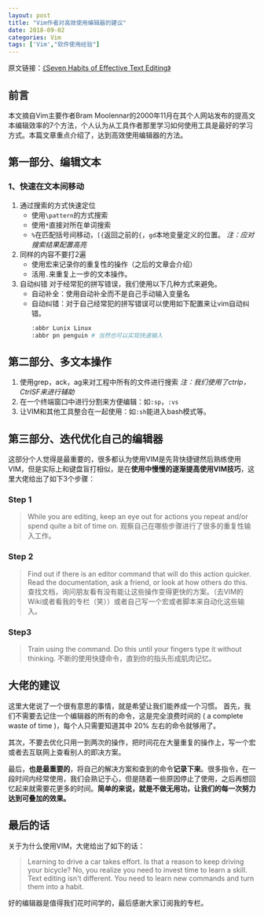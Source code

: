 ```yaml
---
layout: post
title: "Vim作者对高效使用编辑器的建议"
date: 2018-09-02
categories: Vim
tags: ['Vim',"软件使用经验"]
---
```

原文链接：[《Seven Habits of Effective Text Editing》](https://www.moolenaar.net/habits.html)

## 前言
本文摘自Vim主要作者Bram Moolennar的2000年11月在其个人网站发布的提高文本编辑效率的7个方法，个人认为从工具作者那里学习如何使用工具是最好的学习方式。本篇文章重点介绍了，达到高效使用编辑器的方法。

## 第一部分、编辑文本
### 1、快速在文本间移动
1. 通过搜索的方式快速定位
	- 使用`\pattern`的方式搜索
	- 使用`*`直接对所在单词搜索
	- `%`在匹配括号间移动，`[{`返回之前的`{`，`gd`本地变量定义的位置。
	*注：应对搜索结果配置高亮*
2. 同样的内容不要打2遍
	- 使用宏来记录你的重复性的操作（之后的文章会介绍）
	- 活用`.`来重复上一步的文本操作。
3. 自动纠错
	对于经常犯的拼写错误，我们使用以下几种方式来避免。
	- 自动补全：使用自动补全而不是自己手动输入变量名
	- 自动纠错：对于自己经常犯的拼写错误可以使用如下配置来让vim自动纠错。
		```bash
		:abbr Lunix Linux
		:abbr pn penguin # 当然也可以实现快速输入
		```

## 第二部分、多文本操作
1. 使用grep，ack，ag来对工程中所有的文件进行搜索
	*注：我们使用了ctrlp，CtrlSF来进行辅助*
2. 在一个终端窗口中进行分割来方便编辑：如`:sp`，`:vs`
3. 让VIM和其他工具整合在一起使用：如`:sh`能进入bash模式等。

## 第三部分、迭代优化自己的编辑器
这部分个人觉得是最重要的，很多都认为使用VIM是先背快捷键然后熟练使用VIM，但是实际上和键盘盲打相似，是在**使用中慢慢的逐渐提高使用VIM技巧**，这里大佬给出了如下3个步骤：

### Step 1
> While you are editing, keep an eye out for actions you repeat and/or spend quite a bit of time on.
观察自己在哪些步骤进行了很多的重复性输入工作。

### Step 2
> Find out if there is an editor command that will do this action quicker. Read the documentation, ask a friend, or look at how others do this.
查找文档，询问朋友看有没有能让这些操作变得更快的方案。（去VIM的Wiki或者看我的专栏（笑））或者自己写一个宏或者脚本来自动化这些输入。

### Step3
> Train using the command. Do this until your fingers type it without thinking.
不断的使用快捷命令，直到你的指头形成肌肉记忆。

## 大佬的建议
这里大佬说了一个很有意思的事情，就是希望让我们能养成一个习惯。
首先，我们不需要去记住一个编辑器的所有的命令，这是完全浪费时间的 ( a complete waste of time )，每个人只需要知道其中 20% 左右的命令就够用了。

其次，不要去优化只用一到两次的操作，把时间花在大量重复的操作上，写一个宏或者去互联网上查看别人的即决方案。

最后，**也是最重要的**，将自己的解决方案和查到的命令**记录下来**。很多指令，在一段时间内经常使用，我们会熟记于心，但是随着一些原因停止了使用，之后再想回忆起来就需要花更多的时间。**简单的来说，就是不做无用功，让我们的每一次努力达到可叠加的效果。**

## 最后的话
关于为什么使用VIM，大佬给出了如下的话：

> Learning to drive a car takes effort. Is that a reason to keep driving your bicycle? No, you realize you need to invest time to learn a skill. Text editing isn't different. You need to learn new commands and turn them into a habit.

好的编辑器是值得我们花时间学的，最后感谢大家订阅我的专栏。
